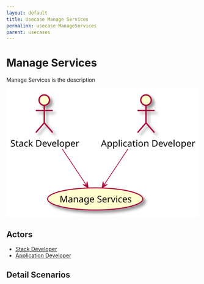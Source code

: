 ```yaml
---
layout: default
title: Usecase Manage Services
permalink: usecase-ManageServices
parent: usecases
---
```


# Manage Services

Manage Services is the description

![Activities Diagram](./activities.svg)

## Actors

* [Stack Developer](actor-stackdev)
* [Application Developer](actor-applicationdeveloper)


## Detail Scenarios


  


